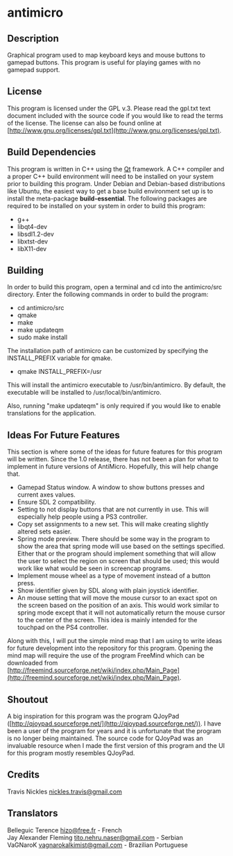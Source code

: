 # antimicro

## Description

Graphical program used to map keyboard keys and mouse buttons to gamepad buttons.
This program is useful for playing games with no gamepad support.

## License

This program is licensed under the GPL v.3. Please read the gpl.txt text document
included with the source code if you would like to read the terms of the license.
The license can also be found online at [http://www.gnu.org/licenses/gpl.txt](http://www.gnu.org/licenses/gpl.txt).


## Build Dependencies

This program is written in C++ using the [Qt](http://qt-project.org/)
framework. A C++ compiler and a proper C++ build environment will need to be
installed on your system prior to building this program. Under Debian and
Debian-based distributions like Ubuntu, the
easiest way to get a base build environment set up is to install the
meta-package **build-essential**. The following packages are required to be
installed on your system in order to build this program:

* g++
* libqt4-dev
* libsdl1.2-dev
* libxtst-dev
* libX11-dev


## Building

In order to build this program, open a terminal and cd into the antimicro/src
directory. Enter the following commands in order to build the program:

* cd antimicro/src
* qmake
* make
* make updateqm
* sudo make install

The installation path of antimicro can be customized by specifying the
INSTALL_PREFIX variable for qmake.

* qmake INSTALL_PREFIX=/usr

This will install the antimicro executable to /usr/bin/antimicro.
By default, the executable will be installed to /usr/local/bin/antimicro.

Also, running "make updateqm" is only required if you would like to enable
translations for the application.

## Ideas For Future Features

This section is where some of the ideas for future features
for this program will be written. Since the 1.0 release,
there has not been a plan for what to implement in future
versions of AntiMicro. Hopefully, this will help change that.

* Gamepad Status window. A window to show buttons presses and current axes values.
* Ensure SDL 2 compatibility.
* Setting to not display buttons that are not currently in use.
This will especially help people using a PS3 controller.
* Copy set assignments to a new set. This will make creating
slightly altered sets easier.
* Spring mode preview. There should be some way in the program
to show the area that spring mode will use based on the settings
specified. Either that or the program should implement something
that will allow the user to select the region on screen that
should be used; this would work like what would be seen in
screencap programs.
* Implement mouse wheel as a type of movement instead of a button press.
* Show identifier given by SDL along with plain joystick identifier.
* An mouse setting that will move the mouse cursor to an exact spot on the
screen based on the position of an axis. This would work similar to spring
mode except that it will not automatically return the mouse cursor
to the center of the screen. This idea is mainly intended for the touchpad
on the PS4 controller.

Along with this, I will put the simple mind map that I am using to
write ideas for future development into the repository for this
program. Opening the mind map will require the use of the program
FreeMind which can be downloaded from
[http://freemind.sourceforge.net/wiki/index.php/Main_Page](http://freemind.sourceforge.net/wiki/index.php/Main_Page).

## Shoutout

A big inspiration for this program was the program QJoyPad
([http://qjoypad.sourceforge.net/](http://qjoypad.sourceforge.net/)).
I have been a user of the program for years and it is unfortunate that the
program is no longer being maintained. The source code for QJoyPad was an
invaluable resource when I made the first version of this program and the UI
for this program mostly resembles QJoyPad.

## Credits

Travis Nickles <nickles.travis@gmail.com>

## Translators

Belleguic Terence <hizo@free.fr> - French  
Jay Alexander Fleming <tito.nehru.naser@gmail.com> - Serbian  
VaGNaroK <vagnarokalkimist@gmail.com> - Brazilian Portuguese
